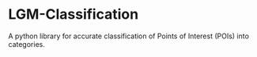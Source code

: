 # LGM-Classification
A python library for accurate classification of Points of Interest (POIs) into categories.
